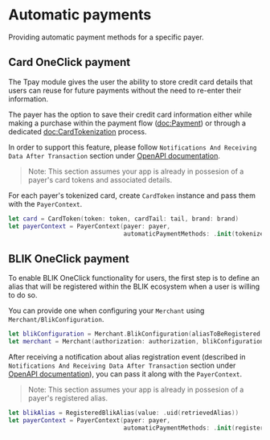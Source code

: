 # Automatic payments

Providing automatic payment methods for a specific payer.

## Card OneClick payment

The Tpay module gives the user the ability to store credit card details that users can reuse for future payments without the need to re-enter their information.

The payer has the option to save their credit card information either while making a purchase within the payment flow (<doc:Payment>) or through a dedicated <doc:CardTokenization> process.
 
In order to support this feature, please follow `Notifications And Receiving Data After Transaction` section under [OpenAPI documentation](https://openapi.tpay.com).

> Note: This section assumes your app is already in possesion of a payer's card tokens and associated details.

For each payer's tokenized card, create ``CardToken`` instance and pass them with the ``PayerContext``.

```swift
let card = CardToken(token: token, cardTail: tail, brand: brand)
let payerContext = PayerContext(payer: payer,
                                automaticPaymentMethods: .init(tokenizedCards: [card]))
```

## BLIK OneClick payment

To enable BLIK OneClick functionality for users, the first step is to define an alias that will be registered within the BLIK ecosystem when a user is willing to do so.

You can provide one when configuring your `Merchant` using ``Merchant/BlikConfiguration``.

```swift
let blikConfiguration = Merchant.BlikConfiguration(aliasToBeRegistered: .init(value: .uid("myBlikAlias")))
let merchant = Merchant(authorization: authorization, blikConfiguration: blikConfiguration)
```

After receiving a notification about alias registration event (described in `Notifications And Receiving Data After Transaction` section under [OpenAPI documentation](https://openapi.tpay.com)), you can pass it along with the ``PayerContext``.

> Note: This section assumes your app is already in possesion of a payer's registered alias.

```swift
let blikAlias = RegisteredBlikAlias(value: .uid(retrievedAlias))
let payerContext = PayerContext(payer: payer,
                                automaticPaymentMethods: .init(registeredBlikAlias: blikAlias))
```
